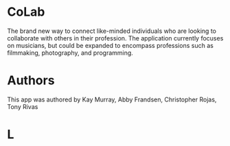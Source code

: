 # CoLab
The brand new way to connect like-minded individuals who are looking to collaborate with others in their profession. The application currently focuses on musicians, but could be expanded to encompass professions such as filmmaking, photography, and programming.

# Authors
This app was authored by Kay Murray, Abby Frandsen, Christopher Rojas, Tony Rivas

# L